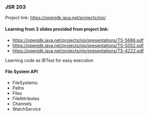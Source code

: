 ### JSR 203 

Project link: https://openjdk.java.net/projects/nio/

#### Learning from 3 slides provided from project link:
- https://openjdk.java.net/projects/nio/presentations/TS-5686.pdf
- https://openjdk.java.net/projects/nio/presentations/TS-5052.pdf
- https://openjdk.java.net/projects/nio/presentations/TS-4222.pdf

Learning code as @Test for easy execution

#### File System API
- FileSystems: 
- Paths
- Files
- FileAttributes
- Channels
- WatchService

